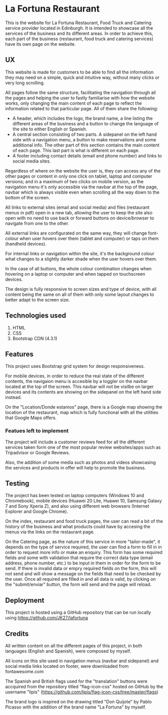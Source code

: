 # La Fortuna Restaurant

This is the website for La Fortuna Restaurant, Food Truck and Catering service provider located in Edinburgh. It is intended to showcase all the services of the business and its different areas. In order to achieve this, each part of the business (restaurant, food truck and catering services) have its own page on the website.

## UX

This website is made for customers to be able to find all the information they may need on a simple, quick and intuitive way, without many clicks or very long scrolling.

All pages follow the same structure, facilitating the navigation through all the pages and helping the user to fastly familiarise with how the website works, only changing the main content of each page to reflect the information related to that particular page. 
All of them share the following:
- A header, which includes the logo, the brand name, a line listing the different areas of the business and a button to change the language of the site to either English or Spanish.
- A central section consisting of two parts. A sidepanel on the left hand side with a navigation menu, a button to make reservations and some additional info. The other part of this section contains the main content of each page. This last part is what is different on each page.
- A footer including contact details (email and phone number) and links to social media sites.

Regardless of where on the website the user is, they can access any of the other pages or content in only one click on tablet, laptop and computer versions; and in a maximum of two clicks on mobile version, as the navigation menu it's only accessible via the navbar at the top of the page, navbar which is always visible even when scrolling all the way down to the bottom of the screen.

All links to external sites (email and social media) and files (restaurant menus in pdf) open in a new tab, allowing the user to keep the site also open with no need to use back or forward buttons on device/browser to navigate from one to the other.

All external links are configurated on the same way, they will change font-colour when user hovers over them (tablet and computer) or taps on them (handheld devices).

For internal links or navigation within the site, it's the background colour what changes to a slightly darker shade when the user hovers over them. 

In the case of all buttons, the whole colour combination changes when hovering on a laptop or computer and when tapped on touchscreen devices.

The design is fully responsive to screen sizes and type of device, with all content being the same on all of them with only some layout changes to better adapt to the screen size.

## Technologies used

1. HTML
2. CSS
3. Bootstrap CDN (4.3.1)

## Features

This project uses Bootstrap grid system for design responsiveness.

For mobile devices, in order to reduce the real state of the different contents, the navigaion menu is accesible by a toggler on the navbar located at the top of the screen. This navbar will not be visilbe on larger devices and its contents are showing on the sidepanel on the left hand side instead.

On the "Location/Donde estamos" page, there is a Google map showing the location of the restaurant, map which is fully functional with all the utilities that Google Maps offers.

### Featues left to implement

The project will include a customer reviews feed for all the different services taken form one of the most popular review websites/apps such as Tripadvisor or Google Reviews.

Also, the addition of some media such as photos and videos showcasing the services and products in offer will help to promote the business.

## Testing

The project has been tested on laptop computers (Windows 10 and Chromebook), mobile devices (Huawei 20 Lite, Huawei 10, Samsung Galaxy 7 and Sony Xperia Z), and also using different web browsers (Internet Explorer and Google Chrome). 

On the index, restaurant and food truck pages, the user can read a bit of the history of the business and what products could have by accesing the menus via the links on the restaurant page. 

On the Catering page, as the nature of this service in more "tailor-made", it depends on the type of service required, the user can find a form to fill in in order to request more info or make an enquiry. This form has some required fields and some with validation that require the correct data type (email address, phone number, etc.) to be input in them in order for the form to be send. If there is invalid data or empry required fields on the form, this will not send and will show a message on the fields that need to be checked by the user. Once all required are filled in and all data is valid, by clicking on the "submit/enviar" button, the form will send and the page will reload.

## Deployment

This project is hosted using a GitHub repository that can be run locally using https://github.com/JK27/lafortuna

## Credits

All written content on all the different pages of this project, in both languages (English and Spanish), were composed by myself.

All icons on this site used in navigation menus (navbar and sidepanel) and social media links located on footer, were downloaded from fontawesome.com

The Spanish and British flags used for the "translation" buttons were accquired from the repository titled "flag-icon-css" hosted on GitHub by the username "lipis" (https://github.com/lipis/flag-icon-css/tree/master/flags)

The brand logo is inspired on the drawing titled "Don Quijote" by Pablo Picasso with the addition of the brand name "La Fortuna" by myself.







